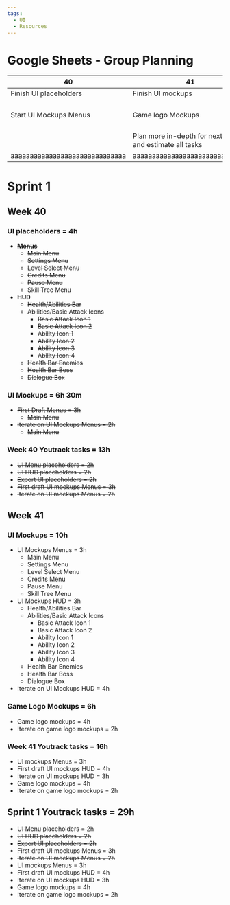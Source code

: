 ```yaml
---
tags:
  - UI
  - Resources
---
```


# Google Sheets - Group Planning

| 40                             | 41                                                        | 42                             | 43                                                        | 44                                                       | 45                                                        | 46                             | 47                                                            | 48                                                                                          | 49                                                                                          |
| ------------------------------ | --------------------------------------------------------- | ------------------------------ | --------------------------------------------------------- | -------------------------------------------------------- | --------------------------------------------------------- | ------------------------------ | ------------------------------------------------------------- | ------------------------------------------------------------------------------------------- | ------------------------------------------------------------------------------------------- |
| Finish UI placeholders         | Finish UI mockups                                         | Enemies Sculpt + Retopo + UV   | Enemies UV + Baking + Textures                            | Polish UI Mockups                                        | Start making HUD UI assets                                | Finish all HUD UI assets       | Finish all menu UI assets                                     | Just polish (hopefully) :3                                                                  | Just polish (hopefully) :3                                                                  |
| Start UI Mockups Menus         | Game logo Mockups                                         |                                |                                                           | Extra time to finish up enemies and polish if needed wow | Finish Game logo                                          |                                | Finish game cursor and icon                                   | If I have extra time add QoL features to UI converter program that I want for P7 :thumbsup: | If I have extra time add QoL features to UI converter program that I want for P7 :thumbsup: |
|                                | Plan more in-depth for next sprint and estimate all tasks |                                | Plan more in-depth for next sprint and estimate all tasks |                                                          | Plan more in-depth for next sprint and estimate all tasks |                                | Plan more in-depth for next sprint and estimate all tasks (?) |                                                                                             |                                                                                             |
| aaaaaaaaaaaaaaaaaaaaaaaaaaaaaa | aaaaaaaaaaaaaaaaaaaaaaaaaaaaaa                            | aaaaaaaaaaaaaaaaaaaaaaaaaaaaaa | aaaaaaaaaaaaaaaaaaaaaaaaaaaaaa                            | aaaaaaaaaaaaaaaaaaaaaaaaaaaaaa                           | aaaaaaaaaaaaaaaaaaaaaaaaaaaaaa                            | aaaaaaaaaaaaaaaaaaaaaaaaaaaaaa | aaaaaaaaaaaaaaaaaaaaaaaaaaaaaa                                | aaaaaaaaaaaaaaaaaaaaaaaaaaaaaa                                                              | aaaaaaaaaaaaaaaaaaaaaaaaaaaaaa                                                              |

# Sprint 1
## Week 40
### UI placeholders = 4h
   - **~~Menus~~**
       - ~~Main Menu~~
       - ~~Settings Menu~~
       - ~~Level Select Menu~~
       - ~~Credits Menu~~
       - ~~Pause Menu~~
       -  ~~Skill Tree Menu~~
   - **HUD**
       - ~~Health/Abilities Bar~~
       - ~~Abilities/Basic Attack Icons~~
           - ~~Basic Attack Icon 1~~
           - ~~Basic Attack Icon 2~~
           - ~~Ability Icon 1~~
           - ~~Ability Icon 2~~
           - ~~Ability Icon 3~~
           - ~~Ability Icon 4~~
       - ~~Health Bar Enemies~~
       - ~~Health Bar Boss~~
       - ~~Dialogue Box~~
### UI Mockups = 6h 30m
   - ~~First Draft Menus = 3h~~			
      - ~~Main Menu~~
   - ~~Iterate on UI Mockups Menus = 2h~~
	   - ~~Main Menu~~
### Week 40 Youtrack tasks = 13h
- ~~UI Menu placeholders = 2h~~
- ~~UI HUD placeholders = 2h~~
- ~~Export UI placeholders = 2h~~
- ~~First draft UI mockups Menus = 3h~~
- ~~Iterate on UI mockups Menus = 2h~~
## Week 41
### UI Mockups = 10h
   - UI Mockups Menus = 3h
	   - Main Menu
	   - Settings Menu
	   - Level Select Menu
	   - Credits Menu
	   - Pause Menu
	   - Skill Tree Menu
   - UI Mockups HUD = 3h
       - Health/Abilities Bar
       - Abilities/Basic Attack Icons
           - Basic Attack Icon 1
           - Basic Attack Icon 2
           - Ability Icon 1
           - Ability Icon 2
           - Ability Icon 3
           - Ability Icon 4
       - Health Bar Enemies
       - Health Bar Boss
       - Dialogue Box
   - Iterate on UI Mockups HUD = 4h
### Game Logo Mockups = 6h
   - Game logo mockups = 4h
   - Iterate on game logo mockups = 2h
### Week 41 Youtrack tasks = 16h
- UI mockups Menus = 3h
- First draft UI mockups HUD = 4h
- Iterate on UI mockups HUD = 3h
- Game logo mockups = 4h
- Iterate on game logo mockups = 2h
## Sprint 1 Youtrack tasks = 29h
- ~~UI Menu placeholders = 2h~~
- ~~UI HUD placeholders = 2h~~
- ~~Export UI placeholders = 2h~~
- ~~First draft UI mockups Menus = 3h~~
- ~~Iterate on UI mockups Menus = 2h~~
- UI mockups Menus = 3h
- First draft UI mockups HUD = 4h
- Iterate on UI mockups HUD = 3h
- Game logo mockups = 4h
- Iterate on game logo mockups = 2h